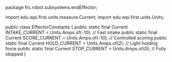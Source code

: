 package frc.robot.subsystems.endEffector;

import edu.wpi.first.units.measure.Current;
import edu.wpi.first.units.Units;

public class EffectorConstants {
    public static final Current INTAKE_CURRENT = Units.Amps.of(-10);  // Fast intake
    public static final Current SCORE_CURRENT = Units.Amps.of(-10);   // Controlled scoring
    public static final Current HOLD_CURRENT = Units.Amps.of(2);     // Light holding force
    public static final Current STOP_CURRENT = Units.Amps.of(0);     // Fully stopped
}
